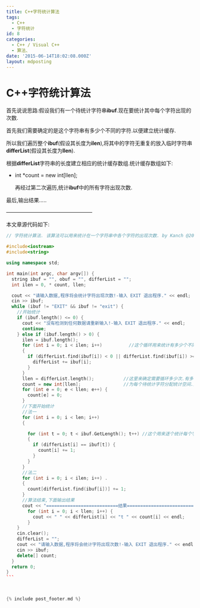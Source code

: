 ```yaml
---
title: C++字符统计算法
tags:
  - C++
  - 字符统计
id: 8
categories:
  - C++ / Visual C++
  - 算法、
date: '2015-06-14T18:02:08.000Z'
layout: mdposting
---
```


# C++字符统计算法

首先说说思路:假设我们有一个待统计字符串**ibuf**.现在要统计其中每个字符出现的次数.

首先我们需要确定的是这个字符串有多少个不同的字符.以便建立统计缓存.

所以我们遍历整个**ibuf**(假设其长度为**ilen**),将其中的字符无重复的放入临时字符串**differList**(假设其长度为**llen**).

根据**differList**字符串的长度建立相应的统计缓存数组.统计缓存数组如下:

* int *count = new int[llen];

  再经过第二次遍历,统计**ibuf**中的所有字符出现次数.

最后,输出结果…..

————————————————–

本文章源代码如下:
```c++
// 字符统计算法. 该算法可以用来统计在一个字符串中各个字符的出现次数. by Kanch @2015-2-6_ /

#include<iostream>
#include<string>

using namespace std;

int main(int argc, char argv[]) {
  string ibuf = "", obuf = "", differList = "";
  int ilen = 0, * count, llen;

  cout << "请输入数据,程序将会统计字符出现次数!-输入 EXIT 退出程序." << endl;
  cin >> ibuf;
  while (ibuf != "EXIT" && ibuf != "exit") {
    //开始统计
    if (ibuf.length() <= 0) {
      cout << "没有检测到任何数据请重新输入!-输入 EXIT 退出程序." << endl;
      continue;
    } else if (ibuf.length() > 0) {
      ilen = ibuf.length();
      for (int i = 0; i < ilen; i++)          //这个循环用来统计有多少个不同的字符
      {
        if (differList.find(ibuf[i]) < 0 || differList.find(ibuf[i]) >= differList.length()) {
          differList += ibuf[i];
        }
      }
      llen = differList.length();           //这里来确定需要循环多少次.有多少个不同的字符就循环多少次
      count = new int[llen];                //为每个待统计字符分配统计空间.顺序与differList里面的一样. 
      for (int e = 0; e < llen; e++) {
        count[e] = 0;
      }
      //下面开始统计 
      //法一
      for (int i = 0; i < len; i++) 
      {

        for (int t = 0; t < ibuf.GetLength(); t++) //这个用来逐个统计每个字符出现的次数; 
        {
          if (differList[i] == ibuf[t]) {
            count[i] += 1;
          }
        }
      }
      //法二
      for (int i = 0; i < ilen; i++) . 
      {
        count[differList.find(ibuf[i])] += 1;
      }
      //算法结束,下面输出结果 
      cout << "===========================结果=============================" << endl << "共" << ilen << "个字符." << "其中有" << llen << "不相同字符." <<endl;
        for (int i = 0; i < llen; i++) {
          cout << " " << differList[i] << "t " << count[i] << endl;
        }
    }
    cin.clear();
    differList = "";
    cout << "请输入数据,程序将会统计字符出现次数!-输入 EXIT 退出程序." << endl;
    cin >> ibuf;
    delete[] count;
  }
  return 0;
}
``` 



{% include post_footer.md %}